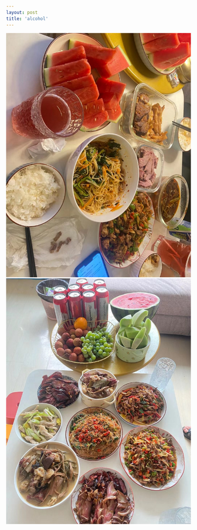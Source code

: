 ```yaml
---
layout: post
title: 'alcohol'
---
```

![](../assets/img/projects/proj-4/f1.png)
![](../assets/img/projects/proj-4/f3.png)